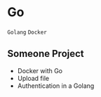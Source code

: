 # Go
`Golang` `Docker` 

## Someone Project
- Docker with Go
- Upload file
- Authentication in a Golang
